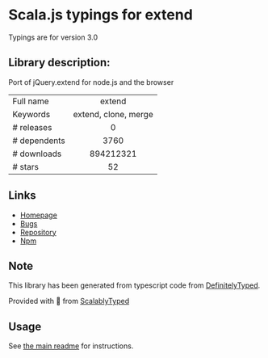 
# Scala.js typings for extend

Typings are for version 3.0

## Library description:
Port of jQuery.extend for node.js and the browser

|                    |                 |
| ------------------ | :-------------: |
| Full name          | extend |
| Keywords           | extend, clone, merge |
| # releases         | 0 |
| # dependents       | 3760 |
| # downloads        | 894212321 |
| # stars            | 52 |

## Links
- [Homepage](https://github.com/justmoon/node-extend#readme)
- [Bugs](https://github.com/justmoon/node-extend/issues)
- [Repository](https://github.com/justmoon/node-extend)
- [Npm](https://www.npmjs.com/package/extend)
    


## Note
This library has been generated from typescript code from [DefinitelyTyped](https://definitelytyped.org).

Provided with :purple_heart: from [ScalablyTyped](https://github.com/oyvindberg/ScalablyTyped)

## Usage
See [the main readme](../../readme.md) for instructions.


